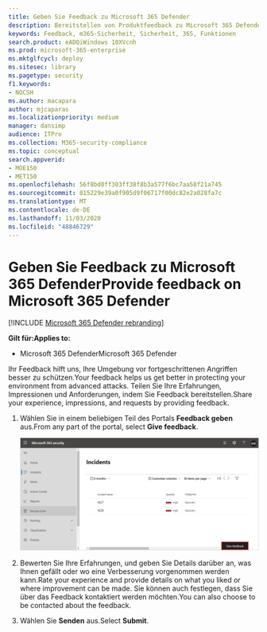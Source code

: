 ```yaml
---
title: Geben Sie Feedback zu Microsoft 365 Defender
description: Bereitstellen von Produktfeedback zu Microsoft 365 Defender
keywords: Feedback, m365-Sicherheit, Sicherheit, 365, Funktionen
search.product: eADQiWindows 10XVcnh
ms.prod: microsoft-365-enterprise
ms.mktglfcycl: deploy
ms.sitesec: library
ms.pagetype: security
f1.keywords:
- NOCSH
ms.author: macapara
author: mjcaparas
ms.localizationpriority: medium
manager: dansimp
audience: ITPro
ms.collection: M365-security-compliance
ms.topic: conceptual
search.appverid:
- MOE150
- MET150
ms.openlocfilehash: 56f8bd0ff303ff38f8b3a577f6bc7aa58f21a745
ms.sourcegitcommit: 815229e39a0f905d9f06717f00dc82e2a028fa7c
ms.translationtype: MT
ms.contentlocale: de-DE
ms.lasthandoff: 11/03/2020
ms.locfileid: "48846729"
---
```

# <a name="provide-feedback-on-microsoft-365-defender"></a><span data-ttu-id="1dc25-104">Geben Sie Feedback zu Microsoft 365 Defender</span><span class="sxs-lookup"><span data-stu-id="1dc25-104">Provide feedback on Microsoft 365 Defender</span></span>

[!INCLUDE [Microsoft 365 Defender rebranding](../includes/microsoft-defender.md)]


<span data-ttu-id="1dc25-105">**Gilt für:**</span><span class="sxs-lookup"><span data-stu-id="1dc25-105">**Applies to:**</span></span>
- <span data-ttu-id="1dc25-106">Microsoft 365 Defender</span><span class="sxs-lookup"><span data-stu-id="1dc25-106">Microsoft 365 Defender</span></span>

<span data-ttu-id="1dc25-107">Ihr Feedback hilft uns, Ihre Umgebung vor fortgeschrittenen Angriffen besser zu schützen.</span><span class="sxs-lookup"><span data-stu-id="1dc25-107">Your feedback helps us get better in protecting your environment from advanced attacks.</span></span> <span data-ttu-id="1dc25-108">Teilen Sie Ihre Erfahrungen, Impressionen und Anforderungen, indem Sie Feedback bereitstellen.</span><span class="sxs-lookup"><span data-stu-id="1dc25-108">Share your experience, impressions, and  requests by providing feedback.</span></span>

1. <span data-ttu-id="1dc25-109">Wählen Sie in einem beliebigen Teil des Portals **Feedback geben** aus.</span><span class="sxs-lookup"><span data-stu-id="1dc25-109">From any part of the portal, select **Give feedback**.</span></span> 

    ![Schaltfläche "Bild der Feedback"](../../media/feedback.png)

2. <span data-ttu-id="1dc25-111">Bewerten Sie Ihre Erfahrungen, und geben Sie Details darüber an, was Ihnen gefällt oder wo eine Verbesserung vorgenommen werden kann.</span><span class="sxs-lookup"><span data-stu-id="1dc25-111">Rate your experience and provide details on what you liked or where improvement can be made.</span></span> <span data-ttu-id="1dc25-112">Sie können auch festlegen, dass Sie über das Feedback kontaktiert werden möchten.</span><span class="sxs-lookup"><span data-stu-id="1dc25-112">You can also choose to be contacted about the feedback.</span></span> 

3. <span data-ttu-id="1dc25-113">Wählen Sie **Senden** aus.</span><span class="sxs-lookup"><span data-stu-id="1dc25-113">Select **Submit**.</span></span>
